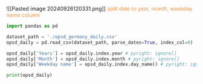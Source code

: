 ![[Pasted image 20240926120331.png]]
<font color="#f79646">split date to year, month, weekday name column</font>

```Python
import pandas as pd

dataset_path = './opsd_germany_daily.csv'
opsd_daily = pd.read_csv(dataset_path, parse_dates=True, index_col=0)

opsd_daily['Years'] = opsd_daily.index.year # pyright: ignore[]
opsd_daily['Month'] = opsd_daily.index.month # pyright: ignore[]
opsd_daily['Weekday name'] = opsd_daily.index.day_name() # pyright: ignore[]

print(opsd_daily)
```
